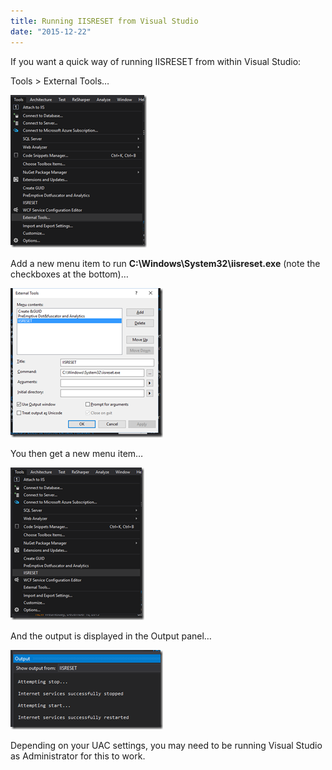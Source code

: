```yaml
---
title: Running IISRESET from Visual Studio
date: "2015-12-22"
---
```


If you want a quick way of running IISRESET from within Visual Studio:

Tools > External Tools…

[<img title="clip_image001" style="border-top: 0px; border-right: 0px; background-image: none; border-bottom: 0px; padding-top: 0px; padding-left: 0px; border-left: 0px; margin: 0px; display: inline; padding-right: 0px" border="0" alt="clip_image001" src="/wp-content/uploads/2015/12/clip_image001_thumb.png" width="218" height="244" />](/wp-content/uploads/2015/12/clip_image001.png)

Add a new menu item to run **C:\Windows\System32\iisreset.exe** (note the checkboxes at the bottom)…

[<img title="clip_image002" style="border-top: 0px; border-right: 0px; background-image: none; border-bottom: 0px; padding-top: 0px; padding-left: 0px; border-left: 0px; margin: 0px; display: inline; padding-right: 0px" border="0" alt="clip_image002" src="/wp-content/uploads/2015/12/clip_image002_thumb.png" width="244" height="239" />](/wp-content/uploads/2015/12/clip_image002.png)

You then get a new menu item…

[<img title="clip_image003" style="border-top: 0px; border-right: 0px; background-image: none; border-bottom: 0px; padding-top: 0px; padding-left: 0px; border-left: 0px; margin: 0px; display: inline; padding-right: 0px" border="0" alt="clip_image003" src="/wp-content/uploads/2015/12/clip_image003_thumb.png" width="214" height="244" />](/wp-content/uploads/2015/12/clip_image003.png)

And the output is displayed in the Output panel…

[<img title="clip_image004" style="border-top: 0px; border-right: 0px; background-image: none; border-bottom: 0px; padding-top: 0px; padding-left: 0px; border-left: 0px; display: inline; padding-right: 0px" border="0" alt="clip_image004" src="/wp-content/uploads/2015/12/clip_image004_thumb.png" width="244" height="127" />](/wp-content/uploads/2015/12/clip_image004.png)

Depending on your UAC settings, you may need to be running Visual Studio as Administrator for this to work.
